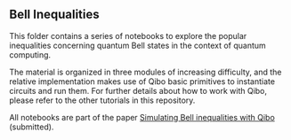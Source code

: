 ## Bell Inequalities

This folder contains a series of notebooks to explore the popular inequalities concerning quantum Bell states in the context of quantum computing.

The material is organized in three modules of increasing difficulty, and the relative implementation makes use of Qibo basic primitives to instantiate circuits and run them. For further details about how to work with Qibo, please refer to the other tutorials in this repository.

All notebooks are part of the paper [Simulating Bell inequalities with Qibo](https://arxiv.org/abs/2501.01434) (submitted).

